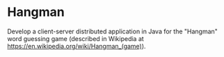 # Hangman

Develop a client-server distributed application in Java for the "Hangman" word guessing
game (described in Wikipedia at https://en.wikipedia.org/wiki/Hangman_(game)).

